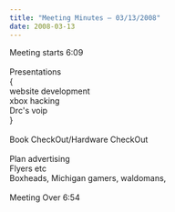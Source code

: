```yaml
---
title: "Meeting Minutes – 03/13/2008"
date: 2008-03-13
---
```

Meeting starts 6:09<br />
<br />
Presentations <br />
{<br />
website development<br />
xbox hacking<br />
Drc's voip<br />
}<br />
<br />
Book CheckOut/Hardware CheckOut<br />
<br />
Plan advertising<br />
Flyers etc<br />
Boxheads, Michigan gamers, waldomans,<br />
<br />
Meeting Over 6:54